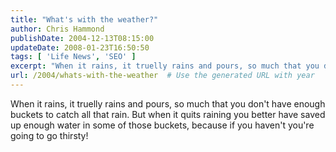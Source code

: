 ```yaml
---
title: "What's with the weather?"
author: Chris Hammond
publishDate: 2004-12-13T08:15:00
updateDate: 2008-01-23T16:50:50
tags: [ 'Life News', 'SEO' ]
excerpt: "When it rains, it truelly rains and pours, so much that you don't have enough buckets to catch all that rain. But when it quits raining you better have saved up enough water in some of those buckets, because if you haven't you're going to go..."
url: /2004/whats-with-the-weather  # Use the generated URL with year
---
```

When it rains, it truelly rains and pours, so much that you don't have enough buckets to catch all that rain. But when it quits raining you better have saved up enough water in some of those buckets, because if you haven't you're going to go thirsty!
